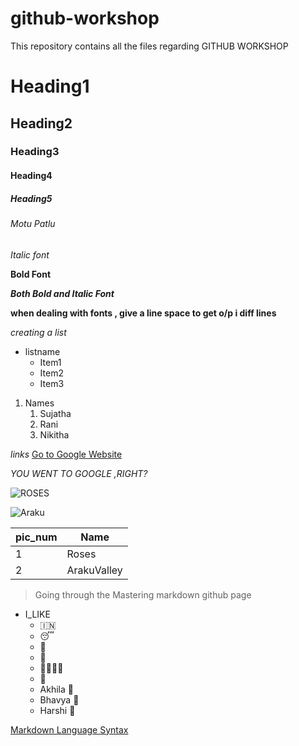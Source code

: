 # github-workshop
This repository contains all the files regarding GITHUB WORKSHOP
# Heading1
## Heading2
### Heading3
#### Heading4
##### Heading5
###### Motu Patlu
*Italic font*

**Bold Font**

***Both Bold and Italic Font***

**when dealing with fonts , give a line space to get o/p i diff lines**

*creating a list*
* listname
  * Item1
  * Item2
  * Item3
1. Names
    1. Sujatha
    2. Rani
    3. Nikitha
    
*links*
[Go to Google Website](https://www.google.co.in/)

*YOU WENT TO GOOGLE ,RIGHT?*

![ROSES](https://hips.hearstapps.com/hmg-prod.s3.amazonaws.com/images/ways-to-make-your-valentines-day-roses-last-longer-1613407483.jpg)

![Araku](https://img.traveltriangle.com/blog/wp-content/uploads/2020/02/Waterfalls-In-Araku-Valley-14_feb1.jpg)

pic_num|Name
-------|----
1|Roses
2|ArakuValley

>Going through the Mastering markdown github page

* I_LIKE
  * 🇮🇳
  * 😴
  * 🍫
  * 💃
  * 👨‍👩‍👦‍👦
  * 🥘
  * Akhila 👻
  * Bhavya 🐒
  * Harshi 🦉
  
  
[Markdown Language Syntax](https://docs.github.com/en/github/writing-on-github/getting-started-with-writing-and-formatting-on-github/basic-writing-and-formatting-syntax)


